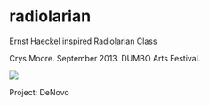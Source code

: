 radiolarian
===========

Ernst Haeckel inspired Radiolarian Class

Crys Moore. September 2013. DUMBO Arts Festival. 

![](http://www.silentplankton.com/gallery/Die%20Radiolarien/Die%20Radiolarien%20Plate%202.jpg)

Project: DeNovo
